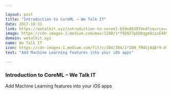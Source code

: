 ```yaml
---

layout: post
title: "Introduction to CoreML – We Talk IT"
date: 2017-10-31
link: https://wetalkit.xyz/introduction-to-coreml-b59e083970ed?source=rss------machine_learning-5
image: https://cdn-images-1.medium.com/max/1200/1*f9ENJ7pbDbqgm9iasE48Yg.png
domain: wetalkit.xyz
name: We Talk IT
icon: https://cdn-images-1.medium.com/fit/c/304/304/1*2DH_fM4Gj8qBr9-dY5JtsQ.png
text: "Add Machine Learning features into your iOS apps"

---
```


### Introduction to CoreML – We Talk IT

Add Machine Learning features into your iOS apps